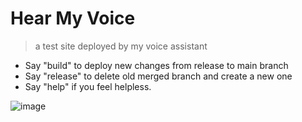 # Hear My Voice
> a test site deployed by my voice assistant
- Say "build" to deploy new changes from release to main branch
- Say "release" to delete old merged branch and create a new one
- Say "help" if you feel helpless.

![image](https://user-images.githubusercontent.com/42383989/167293003-31d058f9-fe99-477c-9cd4-d9a317b58a21.png)
